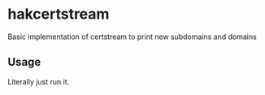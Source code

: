 # hakcertstream
Basic implementation of certstream to print new subdomains and domains

## Usage

Literally just run it.
